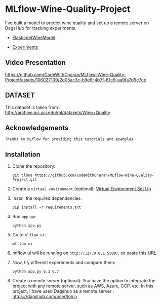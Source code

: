 # MLflow-Wine-Quality-Project
I've built a model to predict wine quality and set up a remote server on DagsHub for tracking experiments.

- [ElasticnetWineModel](https://dagshub.com/CodeWithCharan/MLflow-Wine-Quality-Project/models)

- [Experiments](https://dagshub.com/CodeWithCharan/MLflow-Wine-Quality-Project/experiments/#/)

## Video Presentation
https://github.com/CodeWithCharan/MLflow-Wine-Quality-Project/assets/106027109/2e05ac3c-b9e6-4b7f-81c9-aa9fa7d9c7ce

## DATASET
This dataset is taken from : http://archive.ics.uci.edu/ml/datasets/Wine+Quality<br/>

## Acknowledgements
`Thanks to MLflow for providing this tutorials and examples`

## Installation

1. Clone the repository:

   ```
   git clone https://github.com/CodeWithCharan/MLflow-Wine-Quality-Project.git
   ```

2. Create a `virtual environment` (optional): [Virtual Environment Set Up](https://github.com/CodeWithCharan/virtual-env-setup)

3. Install the required dependencies:

    ```
    pip install -r requirements.txt
    ```

4. Run `app.py`:
    ```
    python app.py
    ```
5. Go to `mlflow ui`:
    ```
    mlflow ui
    ```

7. mlflow ui will be running on `http://127.0.0.1:5000/`, so paste this URL

8. Now, try different experiments and compare them:
    ```
    python app.py 0.3 0.7
    ```

9. Create a remote server (optional): You have the option to integrate the project with any remote server, such as AWS, Azure, GCP, etc. In this project, I have used Dagshub as a remote server : https://dagshub.com/user/login